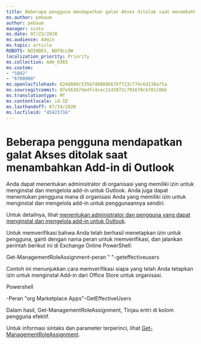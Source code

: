 ```yaml
---
title: Beberapa pengguna mendapatkan galat Akses ditolak saat menambahkan Add-in di Outlook
ms.author: pebaum
author: pebaum
manager: scotv
ms.date: 07/23/2020
ms.audience: Admin
ms.topic: article
ROBOTS: NOINDEX, NOFOLLOW
localization_priority: Priority
ms.collection: Adm_O365
ms.custom:
- "5892"
- "6700008"
ms.openlocfilehash: 624d880c535b7d8888b676ff23c774c6d138a75a
ms.sourcegitcommit: 07e56267dedfc4cec1143072c791670cbf81186b
ms.translationtype: MT
ms.contentlocale: id-ID
ms.lasthandoff: 07/24/2020
ms.locfileid: "45423716"
---
```

# <a name="multiple-users-get-access-denied-error-while-adding-add-ins-in-outlook"></a>Beberapa pengguna mendapatkan galat Akses ditolak saat menambahkan Add-in di Outlook

Anda dapat menentukan administrator di organisasi yang memiliki izin untuk menginstal dan mengelola add-in untuk Outlook. Anda juga dapat menentukan pengguna mana di organisasi Anda yang memiliki izin untuk menginstal dan mengelola add-in untuk penggunaannya sendiri.

Untuk detailnya, lihat [menentukan administrator dan pengguna yang dapat menginstal dan mengelola add-in untuk Outlook](https://docs.microsoft.com/exchange/clients-and-mobile-in-exchange-online/add-ins-for-outlook/specify-who-can-install-and-manage-add-ins).

Untuk memverifikasi bahwa Anda telah berhasil menetapkan izin untuk pengguna, ganti <Role Name> dengan nama peran untuk memverifikasi, dan jalankan perintah berikut ini di Exchange Online PowerShell:

Get-ManagementRoleAssignment-peran " <Role Name> "-geteffectiveusers

Contoh ini menunjukkan cara memverifikasi siapa yang telah Anda tetapkan izin untuk menginstal Add-in dari Office Store untuk organisasi.

Powershell

-Peran "org Marketplace Apps"-GetEffectiveUsers

Dalam hasil, Get-ManagementRoleAssignment, Tinjau entri di kolom pengguna efektif.

Untuk informasi sintaks dan parameter terperinci, lihat [Get-ManagementRoleAssignment](https://docs.microsoft.com/powershell/module/exchange/get-managementroleassignment).
 